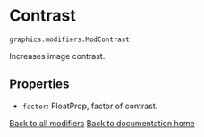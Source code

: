 # Contrast

`graphics.modifiers.ModContrast`

Increases image contrast.

## Properties

* `factor`: FloatProp, factor of contrast.

[Back to all modifiers][modifiers]
[Back to documentation home][home]

[home]: https://medilocus.github.io/graphic_videos/
[modifiers]: https://medilocus.github.io/graphic_videos/modifiers
